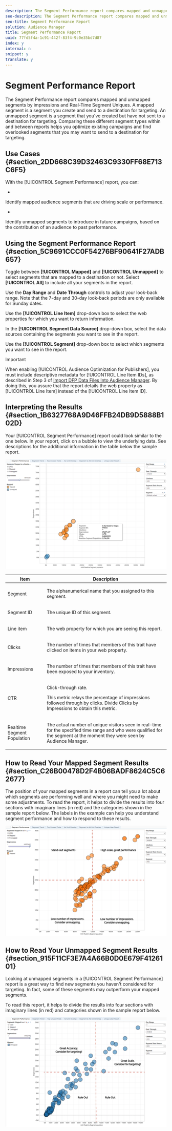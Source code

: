 ```yaml
---
description: The Segment Performance report compares mapped and unmapped segments by impressions and Real-Time Segment Uniques. A mapped segment is a segment you create and send to a destination for targeting. An unmapped segment is a segment that you've created but have not sent to a destination for targeting. Comparing these different segment types within and between reports helps you optimize existing campaigns and find overlooked segments that you may want to send to a destination for targeting.
seo-description: The Segment Performance report compares mapped and unmapped segments by impressions and Real-Time Segment Uniques. A mapped segment is a segment you create and send to a destination for targeting. An unmapped segment is a segment that you've created but have not sent to a destination for targeting. Comparing these different segment types within and between reports helps you optimize existing campaigns and find overlooked segments that you may want to send to a destination for targeting.
seo-title: Segment Performance Report
solution: Audience Manager
title: Segment Performance Report
uuid: 77fd5f4a-1c91-442f-83f4-9c0e35bd7d87
index: y
internal: n
snippet: y
translate: y
---
```


# Segment Performance Report

The Segment Performance report compares mapped and unmapped segments by impressions and Real-Time Segment Uniques. A mapped segment is a segment you create and send to a destination for targeting. An unmapped segment is a segment that you've created but have not sent to a destination for targeting. Comparing these different segment types within and between reports helps you optimize existing campaigns and find overlooked segments that you may want to send to a destination for targeting.


## Use Cases {#section_2DD668C39D32463C9330FF68E713C6F5}



With the [!UICONTROL Segment Performance] report, you can: 



* 

  Identify mapped audience segments that are driving scale or performance. 

* 

  Identify unmapped segments to introduce in future campaigns, based on the contribution of an audience to past performance. 





## Using the Segment Performance Report {#section_5C9691CCC0F54276BF90641F27ADB657}



Toggle between **[!UICONTROL Mapped]** and **[!UICONTROL Unmapped]** to select segments that are mapped to a destination or not. Select **[!UICONTROL All]** to include all your segments in the report. 


Use the **Day Range** and **Date Through** controls to adjust your look-back range. Note that the 7-day and 30-day look-back periods are only available for Sunday dates. 


Use the **[!UICONTROL Line Item]** drop-down box to select the web properties for which you want to return information. 


In the **[!UICONTROL Segment Data Source]** drop-down box, select the data sources containing the segments you want to see in the report. 


Use the **[!UICONTROL Segment]** drop-down box to select which segments you want to see in the report. 



>[!IMPORTANT]
>
>When enabling [!UICONTROL Audience Optimization for Publishers], you must include descriptive metadata for [!UICONTROL Line Item IDs], as described in Step 3 of [Import DFP Data Files Into Audience Manager](../../../reporting/audience-optimization-reports/aor-publishers/import-dfp.md#concept_32EC89A543BA4333B62DD4C0B3E7060A). By doing this, you assure that the report details the web property as [!UICONTROL Line Item] instead of the [!UICONTROL Line Item ID]. 


## Interpreting the Results {#section_1B6327768A9D46FFB24DB9D5888B102D}



Your [!UICONTROL Segment Performance] report could look similar to the one below. In your report, click on a bubble to view the underlying data. See descriptions for the additional information in the table below the sample report. 


![](assets/publisher_segment_performance.png) 




<table id="table_AFE2540583C34835B04584693ADFD26A"> 
 <thead> 
  <tr> 
   <th colname="col1" class="entry"> Item </th> 
   <th colname="col2" class="entry"> Description </th> 
  </tr>
 </thead>
 <tbody> 
  <tr> 
   <td colname="col1"> <p>Segment </p> </td> 
   <td colname="col2"> <p>The alphanumerical name that you assigned to this segment. </p> </td> 
  </tr> 
  <tr> 
   <td colname="col1"> <p>Segment ID </p> </td> 
   <td colname="col2"> <p>The unique ID of this segment. </p> </td> 
  </tr> 
  <tr> 
   <td colname="col1"> <p>Line item </p> </td> 
   <td colname="col2"> <p>The web property for which you are seeing this report. </p> </td> 
  </tr> 
  <tr> 
   <td colname="col1"> <p>Clicks </p> </td> 
   <td colname="col2"> <p>The number of times that members of this trait have clicked on items in your web property. </p> </td> 
  </tr> 
  <tr> 
   <td colname="col1"> <p>Impressions </p> </td> 
   <td colname="col2"> <p>The number of times that members of this trait have been exposed to your inventory. </p> </td> 
  </tr> 
  <tr> 
   <td colname="col1"> <p>CTR </p> </td> 
   <td colname="col2"> <p>Click-through rate. </p> <p>This metric relays the percentage of impressions followed through by clicks. Divide Clicks by Impressions to obtain this metric. </p> </td> 
  </tr> 
  <tr> 
   <td colname="col1"> <p>Realtime Segment Population </p> </td> 
   <td colname="col2"> <p>The actual number of unique visitors seen in real-time for the specified time range and who were qualified for the segment at the moment they were seen by <span class="keyword"> Audience Manager</span>. </p> </td> 
  </tr> 
 </tbody> 
</table>


## How to Read Your Mapped Segment Results {#section_C26B00478D2F4B06BADF8624C5C62677}



The position of your mapped segments in a report can tell you a lot about which segments are performing well and where you might need to make some adjustments. To read the report, it helps to divide the results into four sections with imaginary lines (in red) and the categories shown in the sample report below. The labels in the example can help you understand segment performance and how to respond to these results. 


![](assets/publisher_segment_performance_mapped.png) 




## How to Read Your Unmapped Segment Results {#section_915F11CF3E7A4A66B0D0E679F4126101}



Looking at unmapped segments in a [!UICONTROL Segment Performance] report is a great way to find new segments you haven't considered for targeting. In fact, some of these segments may outperform your mapped segments. 


To read this report, it helps to divide the results into four sections with imaginary lines (in red) and categories shown in the sample report below. 


![](assets/publisher_segment_performance_unmapped.png) 
